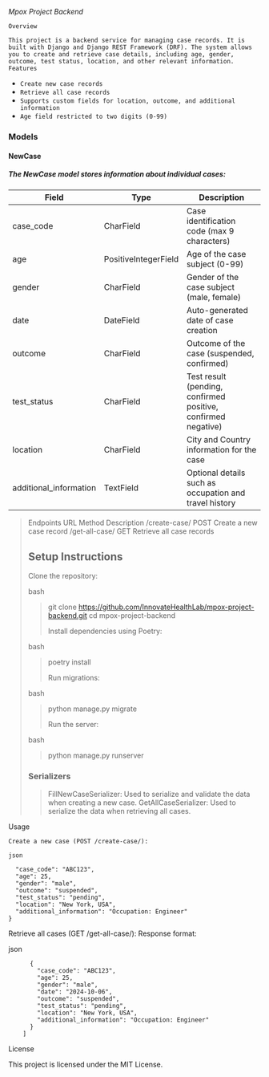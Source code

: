 $\textit{Mpox Project Backend}$

$\texttt{Overview}$

$\texttt{This project is a backend service for managing case records. 
It is built with Django and Django REST Framework (DRF). 
The system allows you to create and retrieve case details, including age, gender, outcome, test status, location, and other relevant information.}$
$\texttt{Features
}$

  + $\texttt{Create new case records}$
  + $\texttt{Retrieve all case records}$
  + $\texttt{Supports custom fields for location, outcome, and additional information}$
  + $\texttt{Age field restricted to two digits (0-99)}$

### Models
#### NewCase

##### The NewCase model stores information about individual cases:
|Field	|Type	|Description |
|-------|-----|------------|
|case_code|	CharField	|Case identification code (max 9 characters)|
|age	|PositiveIntegerField	|Age of the case subject (0-99)|
|gender	|CharField	|Gender of the case subject (male, female)|
|date	|DateField	|Auto-generated date of case creation|
|outcome	|CharField	|Outcome of the case (suspended, confirmed)|
|test_status|	CharField|	Test result (pending, confirmed positive, confirmed negative)|
|location	|CharField	|City and Country information for the case|
|additional_information | TextField	|Optional details such as occupation and travel history|

> Endpoints
> URL	Method	Description
> /create-case/	POST	Create a new case record
> /get-all-case/	GET	Retrieve all case records
>
> ## Setup Instructions
>
>    Clone the repository:
>
>   bash
>
>> git clone https://github.com/InnovateHealthLab/mpox-project-backend.git
>> cd mpox-project-backend
>>
>> Install dependencies using Poetry:
>
> bash
>
>> poetry install
>>
>> Run migrations:
>
> bash
>
>> python manage.py migrate
>>
>> Run the server:
>
> bash
>>
>>   python manage.py runserver
>
>### Serializers
>>  FillNewCaseSerializer: Used to serialize and validate the data when creating a new case.
>>  GetAllCaseSerializer: Used to serialize the data when retrieving all cases.

Usage

    Create a new case (POST /create-case/):

    json

``` {
  "case_code": "ABC123",
  "age": 25,
  "gender": "male",
  "outcome": "suspended",
  "test_status": "pending",
  "location": "New York, USA",
  "additional_information": "Occupation: Engineer"
}
```

Retrieve all cases (GET /get-all-case/): Response format:

json

```    [
      {
        "case_code": "ABC123",
        "age": 25,
        "gender": "male",
        "date": "2024-10-06",
        "outcome": "suspended",
        "test_status": "pending",
        "location": "New York, USA",
        "additional_information": "Occupation: Engineer"
      }
    ]
```
License

This project is licensed under the MIT License.